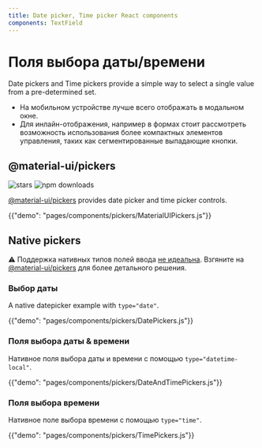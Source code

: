 ```yaml
---
title: Date picker, Time picker React components
components: TextField
---
```


# Поля выбора даты/времени

<p class="description">Date pickers and Time pickers provide a simple way to select a single value from a pre-determined set.</p>

- На мобильном устройстве лучше всего отображать в модальном окне.
- Для инлайн-отображения, например в формах стоит рассмотреть возможность использования более компактных элементов управления, таких как сегментированные выпадающие кнопки.

## @material-ui/pickers

![stars](https://img.shields.io/github/stars/mui-org/material-ui-pickers.svg?style=social&label=Stars) ![npm downloads](https://img.shields.io/npm/dm/@material-ui/pickers.svg)

[@material-ui/pickers](https://mui.com/x/react-date-pickers/) provides date picker and time picker controls.

{{"demo": "pages/components/pickers/MaterialUIPickers.js"}}

## Native pickers

⚠️ Поддержка нативных типов полей ввода [не идеальна](https://caniuse.com/#feat=input-datetime). Взгяните на [@material-ui/pickers](https://mui.com/x/react-date-pickers/) для более детального решения.

### Выбор даты

A native datepicker example with `type="date"`.

{{"demo": "pages/components/pickers/DatePickers.js"}}

### Поля выбора даты & времени

Нативное поля выбора даты и времени с помощью `type="datetime-local"`.

{{"demo": "pages/components/pickers/DateAndTimePickers.js"}}

### Поля выбора времени

Нативное поле выбора времени с помощью `type="time"`.

{{"demo": "pages/components/pickers/TimePickers.js"}}